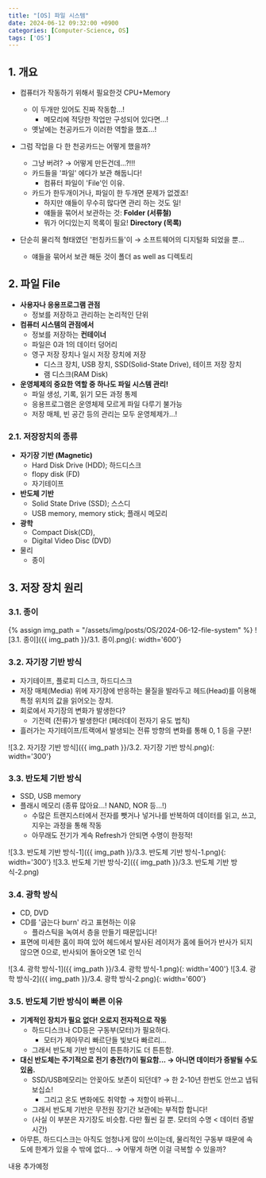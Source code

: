 ```yaml
---
title: "[OS] 파일 시스템"
date: 2024-06-12 09:32:00 +0900
categories: [Computer-Science, OS]
tags: ['OS']
---
```




## 1. 개요

- 컴퓨터가 작동하기 위해서 필요한것 CPU+Memory
  - 이 두개만 있어도 진짜 작동함...!
    - 메모리에 적당한 작업만 구성되어 있다면...!
  - 옛날에는 천공카드가 이러한 역할을 했죠...!
- 그럼 작업을 다 한 천공카드는 어떻게 했을까?
  - 그냥 버려? → 어떻게 만든건데...?!!!
  - 카드들을 '파일' 에다가 보관 해둡니다!
    - 컴퓨터 파일이 'File'인 이유.
  - 카드가 한두개이거나, 파일이 한 두개면 문제가 없겠죠!
    - 하지만 얘들이 무수히 많다면 관리 하는 것도 일!
    - 얘들을 묶어서 보관하는 것: **Folder (서류철)**
    - 뭐가 어디있는지 목록이 필요! **Directory (목록)**

- 단순히 물리적 형태였던 '펀칭카드들'이 → 소프트웨어의 디지털화 되었을 뿐...
  - 얘들을 묶어서 보관 해둔 것이 폴더 as well as 디렉토리



## 2. 파일 File

- **사용자나 응용프로그램 관점**
  - 정보를 저장하고 관리하는 논리적인 단위
- **컴퓨터 시스템의 관점에서**
  - 정보를 저장하는 **컨테이너**
  - 파일은 0과 1의 데이터 덩어리
  - 영구 저장 장치나 일시 저장 장치에 저장
    - 디스크 장치, USB 장치, SSD(Solid-State Drive), 테이프 저장 장치
    - 램 디스크(RAM Disk)
- **운영체제의 중요한 역할 중 하나도 파일 시스템 관리!**
  - 파일 생성, 기록, 읽기 모든 과정 통제
  - 응용프로그램은 운영체제 모르게 파일 다루기 불가능
  - 저장 매체, 빈 공간 등의 관리는 모두 운영체제가...!

### 2.1. 저장장치의 종류

- **자기장 기반 (Magnetic)**
  - Hard Disk Drive (HDD); 하드디스크
  - flopy disk (FD)
  - 자기테이프
- **반도체 기반**
  - Solid State Drive (SSD); 스스디
  - USB memory, memory stick; 플래시 메모리
- **광학**
  - Compact Disk(CD),
  - Digital Video Disc (DVD)
- 물리
  - 종이



## 3. 저장 장치 원리

### 3.1. 종이

{% assign img_path = "/assets/img/posts/OS/2024-06-12-file-system" %}
![3.1. 종이]({{ img_path }}/3.1. 종이.png){: width='600'}

### 3.2. 자기장 기반 방식

- 자기테이프, 플로피 디스크, 하드디스크
- 저장 매체(Media) 위에 자기장에 반응하는 물질을 발라두고 헤드(Head)를 이용해 특정 위치의 값을 읽어오는 장치.
- 회로에서 자기장의 변화가 발생한다?
  - 기전력 (전류)가 발생한다! (페러데이 전자기 유도 법칙)
- 흘러가는 자기테이프/트랙에서 발생되는 전류 방향의 변화를 통해 0, 1 등을 구분!

![3.2. 자기장 기반 방식]({{ img_path }}/3.2. 자기장 기반 방식.png){: width='300'}

### 3.3. 반도체 기반 방식

- SSD, USB memory
- 플래시 메모리 (종류 많아요...! NAND, NOR 등...!)
  - 수많은 트랜지스터에서 전자를 뺏거나 넣거나를 반복하여 데이터를 읽고, 쓰고, 지우는 과정을 통해 작동
  - 아무래도 전기가 계속 Refresh가 안되면 수명이 한정적!

![3.3. 반도체 기반 방식-1]({{ img_path }}/3.3. 반도체 기반 방식-1.png){: width='300'}
![3.3. 반도체 기반 방식-2]({{ img_path }}/3.3. 반도체 기반 방식-2.png)

### 3.4. 광학 방식

- CD, DVD
- CD를 '굽는다 burn' 라고 표현하는 이유
  - 플라스틱을 녹여서 층을 만들기 때문입니다!
- 표면에 미세한 홈이 파여 있어 헤드에서 발사된 레이저가 홈에 들어가 반사가 되지 않으면 0으로, 반사되어 돌아오면 1로 인식

![3.4. 광학 방식-1]({{ img_path }}/3.4. 광학 방식-1.png){: width='400'}
![3.4. 광학 방식-2]({{ img_path }}/3.4. 광학 방식-2.png){: width='600'}

### 3.5. 반도체 기반 방식이 빠른 이유

- **기계적인 장치가 필요 없다! 오로지 전자적으로 작동**
  - 하드디스크나 CD등은 구동부(모터)가 필요하다.
    - 모터가 제아무리 빠르단들 빛보다 빠르리...
  - 그래서 반도체 기반 방식이 튼튼하기도 더 튼튼함.
- **대신 반도체는 주기적으로 전기 충전(?)이 필요함... → 아니면 데이터가 증발될 수도 있음.**
  - SSD/USB메모리는 안꽂아도 보존이 되던데? → 한 2-10년 한번도 안쓰고 냅둬보십쇼!
    - 그리고 온도 변화에도 취약함 → 저항이 바뀌니...
  - 그래서 반도체 기반은 무전원 장기간 보관에는 부적합 합니다!
  - (사실 이 부분은 자기장도 비슷함. 다만 훨씬 길 뿐. 모터의 수명 < 데이터 증발 시간)
- 아무튼, 하드디스크는 아직도 엄청나게 많이 쓰이는데, 물리적인 구동부 때문에
속도에 한계가 있을 수 밖에 없다... → 어떻게 하면 이걸 극복할 수 있을까?

내용 추가예정